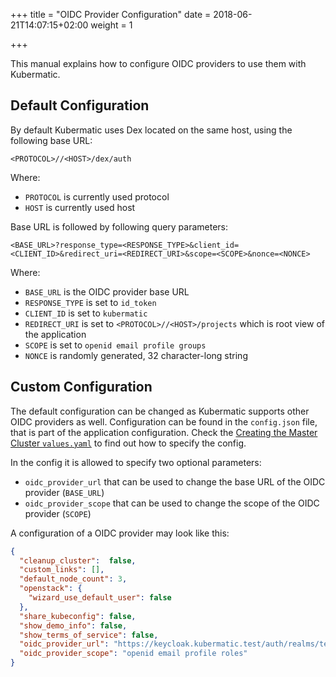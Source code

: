 +++
title = "OIDC Provider Configuration"
date = 2018-06-21T14:07:15+02:00
weight = 1

+++

This manual explains how to configure OIDC providers to use them with Kubermatic.

## Default Configuration

By default Kubermatic uses Dex located on the same host, using the following base URL:

```plaintext
<PROTOCOL>//<HOST>/dex/auth
```

Where:

- `PROTOCOL` is currently used protocol
- `HOST` is currently used host

Base URL is followed by following query parameters:

```plaintext
<BASE_URL>?response_type=<RESPONSE_TYPE>&client_id=<CLIENT_ID>&redirect_uri=<REDIRECT_URI>&scope=<SCOPE>&nonce=<NONCE>
```

Where:

- `BASE_URL` is the OIDC provider base URL
- `RESPONSE_TYPE` is set to `id_token`
- `CLIENT_ID` is set to `kubermatic`
- `REDIRECT_URI` is set to `<PROTOCOL>//<HOST>/projects` which is root view of the application
- `SCOPE` is set to `openid email profile groups`
- `NONCE` is randomly generated, 32 character-long string

## Custom Configuration

The default configuration can be changed as Kubermatic supports other OIDC providers as well.
Configuration can be found in the `config.json` file, that is part of the application
configuration. Check the [Creating the Master Cluster `values.yaml`](../../installation/install_kubermatic/_manual/#creating-the-master-cluster-values-yaml)
to find out how to specify the config.

In the config it is allowed to specify two optional parameters:

- `oidc_provider_url` that can be used to change the base URL of the OIDC provider (`BASE_URL`)
- `oidc_provider_scope` that can be used to change the scope of the OIDC provider (`SCOPE`)

A configuration of a OIDC provider may look like this:

```json
{
  "cleanup_cluster":  false,
  "custom_links": [],
  "default_node_count": 3,
  "openstack": {
    "wizard_use_default_user": false
  },
  "share_kubeconfig": false,
  "show_demo_info": false,
  "show_terms_of_service": false,
  "oidc_provider_url": "https://keycloak.kubermatic.test/auth/realms/test/protocol/openid-connect/auth",
  "oidc_provider_scope": "openid email profile roles"
}
```

